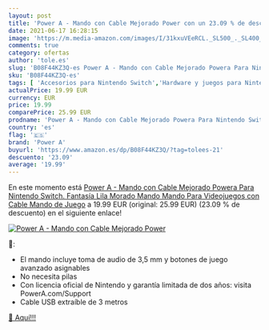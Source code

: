 ```yaml
---
layout: post
title: 'Power A - Mando con Cable Mejorado Power con un 23.09 % de descuento'
date: 2021-06-17 16:28:15
image: 'https://m.media-amazon.com/images/I/31kxuVEeRCL._SL500_._SL400_.jpg'
comments: true
category: ofertas
author: 'tole.es'
slug: 'B08F44KZ3Q-es Power A - Mando con Cable Mejorado Powera Para Nintendo...'
sku: 'B08F44KZ3Q-es'
tags: [ 'Accesorios para Nintendo Switch','Hardware y juegos para Nintendo Switch','Mandos para Nintendo Switch','Videojuegos','nintendo','power a', ]
actualPrice: 19.99 EUR
currency: EUR
price: 19.99
comparePrice: 25.99 EUR
prodname: 'Power A - Mando con Cable Mejorado Powera Para Nintendo Switch. Fantasía Lila  Morado  Mando  Mando Para Videojuegos con Cable  Mando de Juego'
country: 'es'
flag: '🇪🇸'
brand: 'Power A'
buyurl: 'https://www.amazon.es/dp/B08F44KZ3Q/?tag=tolees-21'
descuento: '23.09'
average: '19.99'
---
```


En este momento está [Power A - Mando con Cable Mejorado Powera Para Nintendo Switch. Fantasía Lila  Morado  Mando  Mando Para Videojuegos con Cable  Mando de Juego](https://www.amazon.es/dp/B08F44KZ3Q/?tag=tolees-21) a 19.99 EUR (original: 25.99 EUR) (23.09 %  de descuento) en el siguiente enlace!

[![Power A - Mando con Cable Mejorado Power](https://m.media-amazon.com/images/I/31kxuVEeRCL._SL500_._SL400_.jpg)](https://www.amazon.es/dp/B08F44KZ3Q/?tag=tolees-21)

🔎:

- El mando incluye toma de audio de 3,5 mm y botones de juego avanzado asignables
- No necesita pilas
- Con licencia oficial de Nintendo y garantía limitada de dos años: visita PowerA.com/Support
- Cable USB extraíble de 3 metros

[🛒 Aquí!!!](https://www.amazon.es/dp/B08F44KZ3Q/?tag=tolees-21)
